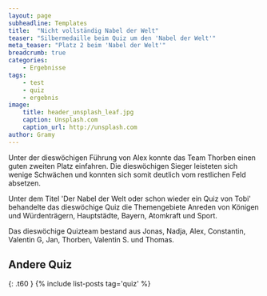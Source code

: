 ```yaml
---
layout: page
subheadline: Templates
title:  "Nicht vollständig Nabel der Welt"
teaser: "Silbermedaille beim Quiz um den 'Nabel der Welt'"
meta_teaser: "Platz 2 beim 'Nabel der Welt'"
breadcrumb: true
categories:
    - Ergebnisse
tags:
    - test
    - quiz
    - ergebnis
image:
    title: header_unsplash_leaf.jpg
    caption: Unsplash.com
    caption_url: http://unsplash.com
author: Gramy
---
```


Unter der dieswöchigen Führung von Alex konnte das Team Thorben einen guten zweiten Platz einfahren.
Die dieswöchigen Sieger leisteten sich wenige Schwächen und konnten sich somit deutlich vom restlichen Feld absetzen.

Unter dem Titel 'Der Nabel der Welt oder schon wieder ein Quiz von Tobi' behandelte das dieswöchige Quiz die Themengebiete Anreden von Königen und Würdenträgern, Hauptstädte, Bayern, Atomkraft und Sport.

Das dieswöchige Quizteam bestand aus Jonas, Nadja, Alex, Constantin, Valentin G, Jan, Thorben, Valentin S. und Thomas.


## Andere Quiz
{: .t60 }
{% include list-posts tag='quiz' %}
